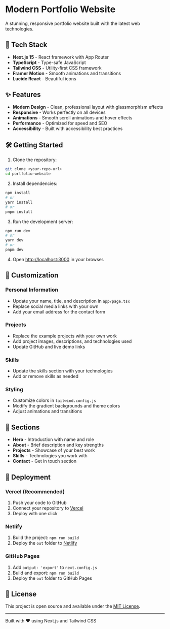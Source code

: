 # Modern Portfolio Website

A stunning, responsive portfolio website built with the latest web technologies.

## 🚀 Tech Stack

- **Next.js 15** - React framework with App Router
- **TypeScript** - Type-safe JavaScript
- **Tailwind CSS** - Utility-first CSS framework
- **Framer Motion** - Smooth animations and transitions
- **Lucide React** - Beautiful icons

## ✨ Features

- **Modern Design** - Clean, professional layout with glassmorphism effects
- **Responsive** - Works perfectly on all devices
- **Animations** - Smooth scroll animations and hover effects
- **Performance** - Optimized for speed and SEO
- **Accessibility** - Built with accessibility best practices

## 🛠️ Getting Started

1. Clone the repository:
```bash
git clone <your-repo-url>
cd portfolio-website
```

2. Install dependencies:
```bash
npm install
# or
yarn install
# or
pnpm install
```

3. Run the development server:
```bash
npm run dev
# or
yarn dev
# or
pnpm dev
```

4. Open [http://localhost:3000](http://localhost:3000) in your browser.

## 🎨 Customization

### Personal Information
- Update your name, title, and description in `app/page.tsx`
- Replace social media links with your own
- Add your email address for the contact form

### Projects
- Replace the example projects with your own work
- Add project images, descriptions, and technologies used
- Update GitHub and live demo links

### Skills
- Update the skills section with your technologies
- Add or remove skills as needed

### Styling
- Customize colors in `tailwind.config.js`
- Modify the gradient backgrounds and theme colors
- Adjust animations and transitions

## 📱 Sections

- **Hero** - Introduction with name and role
- **About** - Brief description and key strengths
- **Projects** - Showcase of your best work
- **Skills** - Technologies you work with
- **Contact** - Get in touch section

## 🚀 Deployment

### Vercel (Recommended)
1. Push your code to GitHub
2. Connect your repository to [Vercel](https://vercel.com)
3. Deploy with one click

### Netlify
1. Build the project: `npm run build`
2. Deploy the `out` folder to [Netlify](https://netlify.com)

### GitHub Pages
1. Add `output: 'export'` to `next.config.js`
2. Build and export: `npm run build`
3. Deploy the `out` folder to GitHub Pages

## 📄 License

This project is open source and available under the [MIT License](LICENSE).

---

Built with ❤️ using Next.js and Tailwind CSS